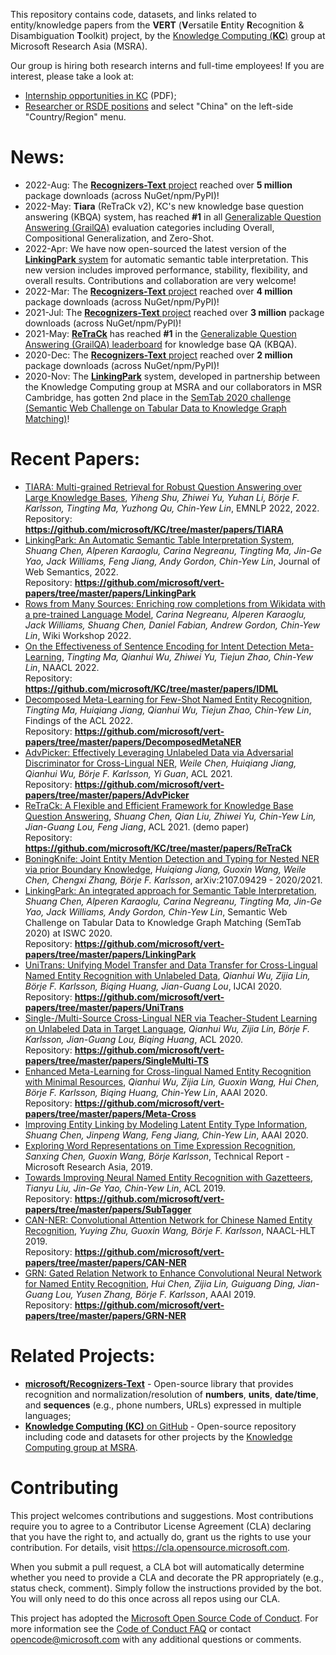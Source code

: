 This repository contains code, datasets, and links related to entity/knowledge papers from the **VERT** (**V**ersatile **E**ntity **R**ecognition & Disambiguation **T**oolkit) project, by the [Knowledge Computing (**KC**)](https://www.microsoft.com/en-us/research/group/knowledge-computing/) group at Microsoft Research Asia (MSRA).

Our group is hiring both research interns and full-time employees! If you are interest, please take a look at:
* [Internship opportunities in KC](https://www.microsoft.com/en-us/research/uploads/prod/2020/12/kc_intern_job_description_2020.pdf) (PDF);
* [Researcher or RSDE positions](https://careers.microsoft.com/professionals/us/en/search-results?rk=l-c-research) and select "China" on the left-side "Country/Region" menu.

# News:

* 2022-Aug: The [**Recognizers-Text** project](https://github.com/microsoft/Recognizers-Text) reached over **5 million** package downloads (across NuGet/npm/PyPI)! 
* 2022-May: **Tiara** (ReTraCk v2), KC's new knowledge base question answering (KBQA) system, has reached **#1** in all [Generalizable Question Answering (GrailQA)](https://dki-lab.github.io/GrailQA/) evaluation categories including Overall, Compositional Generalization, and Zero-Shot.  
* 2022-Apr: We have now open-sourced the latest version of the [**LinkingPark** system](https://github.com/microsoft/vert-papers/tree/master/papers/LinkingPark) for automatic semantic table interpretation. This new version includes improved performance, stability, flexibility, and overall results. Contributions and collaboration are very welcome!
* 2022-Mar: The [**Recognizers-Text** project](https://github.com/microsoft/Recognizers-Text) reached over **4 million** package downloads (across NuGet/npm/PyPI)! 
* 2021-Jul: The [**Recognizers-Text** project](https://github.com/microsoft/Recognizers-Text) reached over **3 million** package downloads (across NuGet/npm/PyPI)! 
* 2021-May: [**ReTraCk**](https://github.com/microsoft/KC/tree/master/papers/ReTraCk) has reached **\#1** in the [Generalizable Question Answering (GrailQA) leaderboard](https://dki-lab.github.io/GrailQA/) for knowledge base QA (KBQA).
* 2020-Dec: The [**Recognizers-Text** project](https://github.com/microsoft/Recognizers-Text) reached over **2 million** package downloads (across NuGet/npm/PyPI)! 
* 2020-Nov: The [**LinkingPark**](https://www.microsoft.com/en-us/research/publication/linkingpark-an-integrated-approach-for-semantic-table-interpretation/) system, developed in partnership between the Knowledge Computing group at MSRA and our collaborators in MSR Cambridge, has gotten 2nd place in the [SemTab 2020 challenge (Semantic Web Challenge on Tabular Data to Knowledge Graph Matching)](https://www.cs.ox.ac.uk/isg/challenges/sem-tab/2020/results.html)!

# Recent Papers:

* [TIARA: Multi-grained Retrieval for Robust Question Answering over Large Knowledge Bases](https://arxiv.org/abs/2210.12925), *Yiheng Shu, Zhiwei Yu, Yuhan Li, Börje F. Karlsson, Tingting Ma, Yuzhong Qu, Chin-Yew Lin*, EMNLP 2022, 2022. <br>Repository: **https://github.com/microsoft/KC/tree/master/papers/TIARA**
* [LinkingPark: An Automatic Semantic Table Interpretation System](https://www.sciencedirect.com/science/article/abs/pii/S1570826822000233), *Shuang Chen, Alperen Karaoglu, Carina Negreanu, Tingting Ma, Jin-Ge Yao, Jack Williams, Feng Jiang, Andy Gordon, Chin-Yew Lin*, Journal of Web Semantics, 2022. <br>Repository: **https://github.com/microsoft/vert-papers/tree/master/papers/LinkingPark**
* [Rows from Many Sources: Enriching row completions from Wikidata with a pre-trained Language Model](https://arxiv.org/abs/2204.07014), *Carina Negreanu, Alperen Karaoglu, Jack Williams, Shuang Chen, Daniel Fabian, Andrew Gordon, Chin-Yew Lin*, Wiki Workshop 2022.
* [On the Effectiveness of Sentence Encoding for Intent Detection Meta-Learning](https://arxiv.org/abs/X), *Tingting Ma, Qianhui Wu, Zhiwei Yu, Tiejun Zhao, Chin-Yew Lin*, NAACL 2022. <br>Repository: **https://github.com/microsoft/KC/tree/master/papers/IDML**
* [Decomposed Meta-Learning for Few-Shot Named Entity Recognition](https://arxiv.org/abs/2204.05751), *Tingting Ma, Huiqiang Jiang, Qianhui Wu, Tiejun Zhao, Chin-Yew Lin*, Findings of the ACL 2022. <br>Repository: **https://github.com/microsoft/vert-papers/tree/master/papers/DecomposedMetaNER**
* [AdvPicker: Effectively Leveraging Unlabeled Data via Adversarial Discriminator for Cross-Lingual NER](https://arxiv.org/abs/2106.02300), *Weile Chen, Huiqiang Jiang, Qianhui Wu, Börje F. Karlsson, Yi Guan*, ACL 2021. <br>Repository: **https://github.com/microsoft/vert-papers/tree/master/papers/AdvPicker**
* [ReTraCk: A Flexible and Efficient Framework for Knowledge Base Question Answering](https://aclanthology.org/2021.acl-demo.39/), *Shuang Chen, Qian Liu, Zhiwei Yu, Chin-Yew Lin, Jian-Guang Lou, Feng Jiang*, ACL 2021. (demo paper) <br>Repository: **https://github.com/microsoft/KC/tree/master/papers/ReTraCk**
* [BoningKnife: Joint Entity Mention Detection and Typing for Nested NER via prior Boundary Knowledge](https://arxiv.org/abs/2107.09429), *Huiqiang Jiang, Guoxin Wang, Weile Chen, Chengxi Zhang, Börje F. Karlsson*, arXiv:2107.09429 - 2020/2021.
* [LinkingPark: An integrated approach for Semantic Table Interpretation](http://ceur-ws.org/Vol-2775/paper7.pdf), *Shuang Chen, Alperen Karaoglu, Carina Negreanu, Tingting Ma, Jin-Ge Yao, Jack Williams, Andy Gordon, Chin-Yew Lin*, Semantic Web Challenge on Tabular Data to Knowledge Graph Matching (SemTab 2020) at ISWC 2020. <br>Repository: **https://github.com/microsoft/vert-papers/tree/master/papers/LinkingPark**
* [UniTrans: Unifying Model Transfer and Data Transfer for Cross-Lingual Named Entity Recognition with Unlabeled Data](https://www.ijcai.org/Proceedings/2020/543), *Qianhui Wu, Zijia Lin, Börje F. Karlsson, Biqing Huang, Jian-Guang Lou*, IJCAI 2020. <br>Repository: **https://github.com/microsoft/vert-papers/tree/master/papers/UniTrans**
* [Single-/Multi-Source Cross-Lingual NER via Teacher-Student Learning on Unlabeled Data in Target Language](https://arxiv.org/abs/2004.12440), *Qianhui Wu, Zijia Lin, Börje F. Karlsson, Jian-Guang Lou, Biqing Huang*, ACL 2020. <br>Repository: **https://github.com/microsoft/vert-papers/tree/master/papers/SingleMulti-TS**
* [Enhanced Meta-Learning for Cross-lingual Named Entity Recognition with Minimal Resources](https://arxiv.org/abs/1911.06161), *Qianhui Wu, Zijia Lin, Guoxin Wang, Hui Chen, Börje F. Karlsson, Biqing Huang, Chin-Yew Lin*, AAAI 2020. <br>Repository: **https://github.com/microsoft/vert-papers/tree/master/papers/Meta-Cross**
* [Improving Entity Linking by Modeling Latent Entity Type Information](https://arxiv.org/abs/2001.01447), *Shuang Chen, Jinpeng Wang, Feng Jiang, Chin-Yew Lin*, AAAI 2020.
* [Exploring Word Representations on Time Expression Recognition](https://www.microsoft.com/en-us/research/publication/exploring-word-representations-on-time-expression-recognition), *Sanxing Chen, Guoxin Wang, Börje Karlsson*, Technical Report - Microsoft Research Asia, 2019.
* [Towards Improving Neural Named Entity Recognition with Gazetteers](https://www.aclweb.org/anthology/P19-1524/), *Tianyu Liu, Jin-Ge Yao, Chin-Yew Lin*, ACL 2019. <br>Repository: **https://github.com/microsoft/vert-papers/tree/master/papers/SubTagger**
* [CAN-NER: Convolutional Attention Network for Chinese Named Entity Recognition](https://arxiv.org/abs/1904.02141), *Yuying Zhu, Guoxin Wang, Börje F. Karlsson*, NAACL-HLT 2019. <br>Repository: **https://github.com/microsoft/vert-papers/tree/master/papers/CAN-NER**
* [GRN: Gated Relation Network to Enhance Convolutional Neural Network for Named Entity Recognition](https://arxiv.org/abs/1907.05611), *Hui Chen, Zijia Lin, Guiguang Ding, Jian-Guang Lou, Yusen Zhang, Börje F. Karlsson*, AAAI 2019. <br>Repository: **https://github.com/microsoft/vert-papers/tree/master/papers/GRN-NER**

# Related Projects:

* **[microsoft/Recognizers-Text](https://github.com/microsoft/Recognizers-Text)** - Open-source library that provides recognition and normalization/resolution of **numbers**, **units**, **date/time**, and **sequences** (e.g., phone numbers, URLs) expressed in multiple languages;
* [**Knowledge Computing (KC)** on GitHub](https://github.com/microsoft/KC) - Open-source repository including code and datasets for other projects by the [Knowledge Computing group at MSRA](https://www.microsoft.com/en-us/research/group/knowledge-computing/). 

# Contributing

This project welcomes contributions and suggestions.  Most contributions require you to agree to a
Contributor License Agreement (CLA) declaring that you have the right to, and actually do, grant us
the rights to use your contribution. For details, visit https://cla.opensource.microsoft.com.

When you submit a pull request, a CLA bot will automatically determine whether you need to provide
a CLA and decorate the PR appropriately (e.g., status check, comment). Simply follow the instructions
provided by the bot. You will only need to do this once across all repos using our CLA.

This project has adopted the [Microsoft Open Source Code of Conduct](https://opensource.microsoft.com/codeofconduct/).
For more information see the [Code of Conduct FAQ](https://opensource.microsoft.com/codeofconduct/faq/) or
contact [opencode@microsoft.com](mailto:opencode@microsoft.com) with any additional questions or comments.
